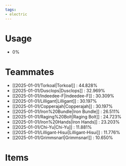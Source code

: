 ```yaml
---
tags:
- electric
---
```

# Usage
- 0%
# Teammates
- [[2025-01-01/Torkoal|Torkoal]] : 44.828%
- [[2025-01-01/Dusclops|Dusclops]] : 32.969%
- [[2025-01-01/Indeedee-F|Indeedee-F]] : 30.309%
- [[2025-01-01/Lilligant|Lilligant]] : 30.197%
- [[2025-01-01/Copperajah|Copperajah]] : 30.197%
- [[2025-01-01/Iron%20Bundle|Iron Bundle]] : 26.511%
- [[2025-01-01/Raging%20Bolt|Raging Bolt]] : 24.723%
- [[2025-01-01/Iron%20Hands|Iron Hands]] : 23.203%
- [[2025-01-01/Chi-Yu|Chi-Yu]] : 11.881%
- [[2025-01-01/Lilligant-Hisui|Lilligant-Hisui]] : 11.776%
- [[2025-01-01/Grimmsnarl|Grimmsnarl]] : 10.650%
# Items